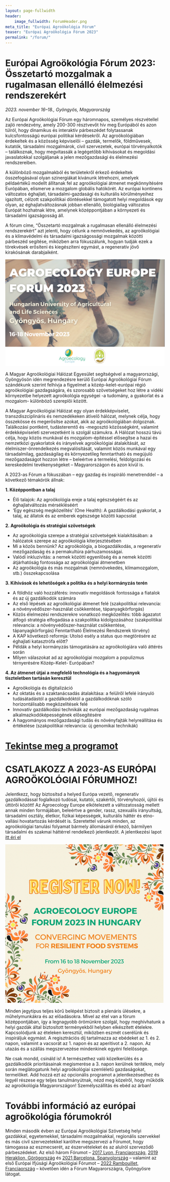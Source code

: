 ```yaml
---
layout: page-fullwidth
header: 
    image_fullwidth: ForumHeader.png
meta_title: "Európai Agroökológia Fórum"
teaser: "Európai Agroökológia Fórum 2023"
permalink: "/forum/"
---
```


# Európai Agroökológia Fórum 2023: Összetartó mozgalmak a rugalmasan ellenálló élelmezési rendszerekért 

*2023. november 16–18., Gyöngyös, Magyarország*

Az Európai Agroökológiai Fórum egy háromnapos, személyes részvétellel zajló rendezvény, amely 200-300 résztvevőt hív meg Európából és azon túlról, hogy dinamikus és interaktív párbeszédet folytassanak kulcsfontosságú európai politikai kérdésekről. Az agroökológiában érdekeltek és a közösség képviselői – gazdák, termelők, földművesek, kutatók, társadalmi mozgalmárok, civil szervezetek, európai törvényalkotók – találkoznak, hogy megvitassák a legégetőbb kihívásokat és megoldási javaslatokkal szolgáljanak a jelen mezőgazdasági és élelmezési rendszereiben.

A különböző mozgalmakból és területekről érkező érdekeltek összefogásával olyan szinergiákat kívánunk létrehozni, amelyek példaértékű modellt állítanak fel az agroökológiai átmenet megkönnyítésére Európában, elismerve a mozgalom globális hatókörét. Az európai kontinens változatos éghajlati, társadalmi-gazdasági és kulturális körülményeihez igazított, célzott szakpolitikai döntésekkel támogatott helyi megoldások egy olyan, az éghajlatváltozásnak jobban ellenálló, biológiailag változatos Európát hozhatnak létre, amelynek középpontjában a környezeti és társadalmi igazságosság áll.

A fórum címe, “Összetartó mozgalmak a rugalmasan ellenálló élelmezési rendszerekért” azt jelenti, hogy célunk a nemnövekedés, az agroökológiai és a klímavédelmi és társadalmi igazságossági mozgalmak közötti párbeszéd segítése, miközben arra fókuszálunk, hogyan tudják ezek a törekvések erősíteni és kiegészíteni egymást, a regeneratív jövő kirakósának darabjaiként.

![kép1](/images/venuegyongyos.png)

A Magyar Agroökológiai Hálózat Egyesület segítségével a magyarországi, Gyöngyösön idén megrendezésre kerülő Európai Agroökológiai Fórum szándékunk szerint felhívja a figyelmet a közép-kelet-európai régió agroökológiai gazdagságára, és szorosabb szövetségeket hoz létre a vidéki környezetbe helyezett agroökológia egységei -a tudomány, a gyakorlat és a mozgalom- különböző szereplői között. 

A Magyar Agroökológiai Hálózat egy olyan érdekképviselet, transzdiszciplináris és nemzedékeken átívelő hálózat, melynek célja, hogy összekösse és megerősítse azokat, akik az agroökológiában dolgoznak. Találkozási pontként, tudásteremtő és -megosztó közösségként, valamint érdekképviseleti szervezetként is szolgál számukra. A Hálózat hosszú távú célja, hogy közös munkával és mozgalom-építéssel elősegítse a hazai és nemzetközi gyakorlatok és irányelvek agroökológiai átalakítását, az élelmiszer-önrendelkezés megvalósítását, valamint közös munkával egy társadalmilag, gazdaságilag és környezetileg fenntartható és megújuló mezőgazdaságot hozzon létre – beleértve a termelési, feldolgozási és kereskedelmi tevékenységeket – Magyarországon és azon kívül is.

A 2023-as Fórum a fókuszában – egy gazdag és inspiráló menetrenddel – a következő témakörök állnak:

**1. Középpontban a talaj**

* Élő talajok: Az agroökológia ereje a talaj egészségéért és az éghajlatváltozás mérsékléséért
* ‘Egy egészség megközelítés’ (One Health): A gazdálkodási gyakorlat, a talaj, az állatok és az emberek egészsége közötti kapcsolat

**2. Agroökológia és stratégiai szövetségek**

* Az agroökológia szerepe a stratégiai szövetségek kialakításában: a hálózatok szerepe az agroökológia kiterjesztésében
* Mi a közös bennünk? Az agroökológia, a biogazdálkodás, a regeneratív mezőgazdaság és a permakultúra párhuzamosságai.
* Valódi inkluzivitás: a nemek közötti egyenlőség és a nemek közötti átjárhatóság fontossága az agroökológiai átmenetben
* Az agroökológia és más mozgalmak (nemnövekedés, klímamozgalom, stb.) összekapcsolása

**3. Kihívások és lehetőségek a politika és a helyi kormányzás terén**

* A földhöz való hozzáférés: innovatív megoldások fontossága a fiatalok és az új gazdálkodók számára
* Az első lépések az agroökológiai átmenet felé (szakpolitikai relevancia: a növényvédőszer-használat csökkentése, tápanyagkörforgás)
* Közös élelmezési rendszerekre vonatkozó megközelítés: több ágazatot átfogó stratégia elfogadása a szakpolitika kidolgozásához (szakpolitikai relevancia: a növényvédőszer-használat csökkentése, tápanyagkörforgás) Fenntartható Élelmezési Rendszerek törvény)
* A KAP következő reformja: Utolsó esély a status quo megtörésére az éghajlati katasztrófa előtt?
* Példák a helyi kormányzás támogatására az agroökológiára való áttérés során
* Milyen válaszokat ad az agroökológiai mozgalom a populizmus térnyerésére Közép-Kelet- Európában?

**4. Az átmenet útjai a megfelelő technológia és a hagyományok tiszteletben tartásán keresztül**

* Agroökológia és digitalizáció
* Az oktatás és a szaktanácsadás átalakítása: a felülről lefelé irányuló tudásátadástól a gazdálkodóktól a gazdálkodóknak szóló horizontálisabb megközelítések felé
* Innovatív gazdálkodási technikák az európai mezőgazdaság rugalmas alkalmazkodóképességének elősegítésére
* A hagyományos mezőgazdasági tudás és növényfajták helyreállítása és értékelése (szakpolitikai relevancia: új genomikai technikák)

# [Tekintse meg a programot](https://www.agroecology-europe.org/wp-content/uploads/2023/07/HU_PROGRAMTERV-Euro%CC%81pai-Agroo%CC%88kolo%CC%81giai-Fo%CC%81rum-2023-.pdf )

# CSATLAKOZZ A 2023-AS EURÓPAI AGROÖKOLÓGIAI FÓRUMHOZ!
Jelentkezz, hogy biztosítsd a helyed Európa vezető, regeneratív gazdálkodással foglalkozó tudósai, kutatói, szakértői, törvényhozói, újítói és úttörői között! Az Agroecology Europe elkötelezett a változatosság mellett annak minden formájában, beleértve a gender, rassz, szexuális irányultság, társadalmi osztály, életkor, fizikai képességek, kulturális háttér és etno-vallási hovatartozás kérdését is. Szeretettel várunk minden, az agroökológiai tanulási folyamat bármely állomásáról érkező, bármilyen társadalmi és szakmai háttérrel rendelkező jelentkezőt. A jelentkezési lapot [itt éri el](https://www.agroecology-europe.org/agroecology-europe-forum-2023/registration-aeeu-forum-2023/) 

![kép2](/images/forumregistration.png)

Minden jegytípus teljes körű belépést biztosít a plenáris ülésekre, a műhelymunkákra és az előadásokra. Mivel az étel van a fórum középpontjában, így a legnagyobb örömünkre szolgál, hogy meghívhatunk a helyi gazdák által biztosított terményekből helyben elkészített ételekre. Kapcsolódjunk az ételeken keresztül, miközben eszmét cserélünk és inspiráljuk egymást. A regisztrációs díj tartalmazza az ebédeket az 1. és 2. napon, valamint a vacsorát az 1. napon és az aperitivot a 2. napon. Az utazás és a szállás megszervezése mindenkinek egyéni felelőssége. 

Ne csak mondd, csináld is! A természethez való közelkerülés és a gazdálkodók prioritásainak megismerése a 3. napon kerülnek terítékre, mely során meglátogatunk helyi agroökológiai szemléletű gazdaságokat, termelőket. Add hozzá ezt az opcionális programot a jelentkezésedhez és legyél részese egy teljes tanulmányútnak, nézd meg közelről, hogy működik az agroökológia Magyarországon! Személyszállítás és ebéd az árban!

# További információ az európai agroökológia fórumokról

Minden második évben az Európai Agroökológiai Szövetség helyi gazdákkal, egyetemekkel, társadalmi mozgalmakkal, regionális szervekkel és más civil szervezetekkel karöltve megszervezi a Fórumot, hogy támogassa az eszmecserét, az észervételeket és az alulról szerveződő párbeszédeket.
Az első három Fórumot – [2017 Lyon, Franciaország](https://www.agroecology-europe.org/agroecology-forum-2017/), [2019 Heraklion, Görögország](http://www.agroecologyeuropeforum.eu/) és [2021 Barcelona, Spanyolország](https://www.agroecology-europe.org/agroecology-forum-2021/) – valamint az első Európai Ifjúsági Agroökológiai Fórumot – [2022 Rambouillet, Franciaország](https://www.agroecology-europe.org/agroecology-europe-youth-forum-2022/) – követően idén a Fórum Magyarországra, Gyöngyösre látogat.


